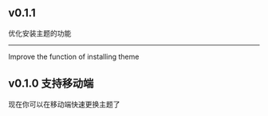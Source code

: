## v0.1.1

优化安装主题的功能

---

Improve the function of installing theme

## v0.1.0 支持移动端

现在你可以在移动端快速更换主题了
